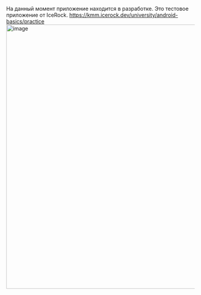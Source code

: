 На данный момент приложение находится в разработке. Это тестовое приложение от IceRock. https://kmm.icerock.dev/university/android-basics/practice
<img width="728" height="705" alt="image" src="https://github.com/user-attachments/assets/22ae0f24-6874-4dd9-bd73-da14786517c9" />
